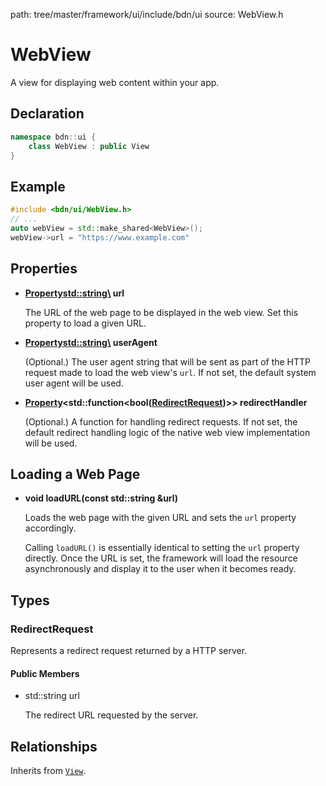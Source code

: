 path: tree/master/framework/ui/include/bdn/ui
source: WebView.h

# WebView

A view for displaying web content within your app.

## Declaration

```C++
namespace bdn::ui {
	class WebView : public View
}
```

## Example

```C++
#include <bdn/ui/WebView.h>
// ...
auto webView = std::make_shared<WebView>();
webView->url = "https://www.example.com"
```

## Properties

* **[Property](../foundation/property.md)<std::string\> url**
	
	The URL of the web page to be displayed in the web view. Set this property to load a given URL.

* **[Property](../foundation/property.md)<std::string\> userAgent**

	(Optional.) The user agent string that will be sent as part of the HTTP request made to load the web view's `url`. If not set, the default system user agent will be used.

* **[Property](../foundation/property.md)<std::function<bool([RedirectRequest](#redirectrequest))\>\> redirectHandler**

	(Optional.) A function for handling redirect requests. If not set, the default redirect handling logic of the native web view implementation will be used.

## Loading a Web Page

* **void loadURL(const std::string &url)**

	Loads the web page with the given URL and sets the `url` property accordingly.

	Calling `loadURL()` is essentially identical to setting the `url` property directly. Once the URL is set, the framework will load the resource asynchronously and display it to the user when it becomes ready.

## Types

### RedirectRequest

Represents a redirect request returned by a HTTP server.

#### Public Members

* std::string url

	The redirect URL requested by the server.


## Relationships

Inherits from [`View`](view.md).


